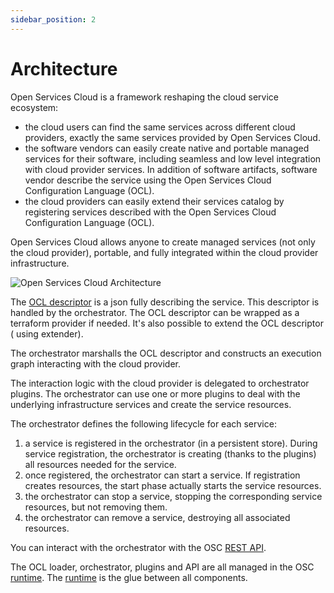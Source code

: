```yaml
---
sidebar_position: 2
---
```


# Architecture

Open Services Cloud is a framework reshaping the cloud service ecosystem:

* the cloud users can find the same services across different cloud providers, exactly the same services provided by
  Open Services Cloud.
* the software vendors can easily create native and portable managed services for their software, including seamless and
  low level integration with cloud provider services. In addition of software artifacts, software vendor describe the
  service using the Open Services Cloud Configuration Language (OCL).
* the cloud providers can easily extend their services catalog by registering services described with the Open Services
  Cloud Configuration Language (OCL).

Open Services Cloud allows anyone to create managed services (not only the cloud provider), portable, and fully
integrated within the cloud provider infrastructure.

![Open Services Cloud Architecture](/img/osc_architecture.png "Open Services Cloud Architecture")

The [OCL descriptor](ocl) is a json fully describing the service. This descriptor is handled by the orchestrator.
The OCL descriptor can be wrapped as a terraform provider if needed. It's also possible to extend the OCL descriptor (
using extender).

The orchestrator marshalls the OCL descriptor and constructs an execution graph interacting with the cloud provider.

The interaction logic with the cloud provider is delegated to orchestrator plugins. The orchestrator can use one or more
plugins to deal with the underlying infrastructure services and create the service resources.

The orchestrator defines the following lifecycle for each service:

1. a service is registered in the orchestrator (in a persistent store). During service registration, the orchestrator is
   creating (thanks to the plugins) all resources needed for the service.
2. once registered, the orchestrator can start a service. If registration creates resources, the start phase actually
   starts the service resources.
3. the orchestrator can stop a service, stopping the corresponding service resources, but not removing them.
4. the orchestrator can remove a service, destroying all associated resources.

You can interact with the orchestrator with the OSC [REST API](api).

The OCL loader, orchestrator, plugins and API are all managed in the OSC [runtime](runtime).
The [runtime](runtime) is the glue between all components.

